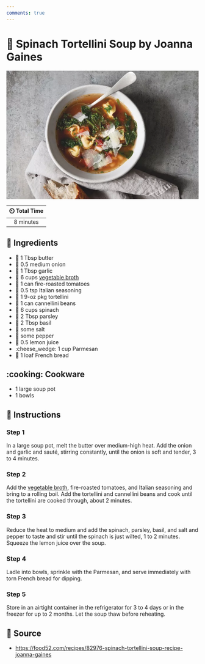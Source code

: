 ```yaml
---
comments: true
---
```

# :stew: Spinach Tortellini Soup by Joanna Gaines

![Spinach Tortellini Soup by Joanna Gaines](../assets/images/spinach-tortellini-soup-by-joanna-gaines.jpg)

| :timer_clock: Total Time |
|:-----------------------: |
| 8 minutes |

## :salt: Ingredients

- :butter: 1 Tbsp butter
- :onion: 0.5 medium onion
- :garlic: 1 Tbsp garlic
- :stew: 6 cups [vegetable broth][1]
- :tomato: 1 can fire-roasted tomatoes
- :herb: 0.5 tsp Italian seasoning
- :spaghetti: 1 9-oz pkg tortellini
- :potato: 1 can cannellini beans
- :leafy_green: 6 cups spinach
- :herb: 2 Tbsp parsley
- :herb: 2 Tbsp basil
- :salt: some salt
- :salt: some pepper
- :lemon: 0.5 lemon juice
- :cheese_wedge: 1 cup Parmesan
- :baguette_bread: 1 loaf French bread

## :cooking: Cookware

- 1 large soup pot
- 1 bowls

## :pencil: Instructions

### Step 1

In a large soup pot, melt the butter over medium-high heat. Add the onion and garlic and sauté, stirring constantly,
until the onion is soft and tender, 3 to 4 minutes.

### Step 2

Add the [vegetable broth][1], fire-roasted tomatoes, and Italian seasoning and bring to a rolling boil. Add the
tortellini and cannellini beans and cook until the tortellini are cooked through, about 2 minutes.

### Step 3

Reduce the heat to medium and add the spinach, parsley, basil, and salt and pepper to taste and stir until the spinach
is just wilted, 1 to 2 minutes. Squeeze the lemon juice over the soup.

### Step 4

Ladle into bowls, sprinkle with the Parmesan, and serve immediately with torn French bread for dipping.

### Step 5

Store in an airtight container in the refrigerator for 3 to 4 days or in the freezer for up to 2 months. Let the soup
thaw before reheating.

## :link: Source

- <https://food52.com/recipes/82976-spinach-tortellini-soup-recipe-joanna-gaines>

[1]: <../ingredients/vegetable-broth.md>

